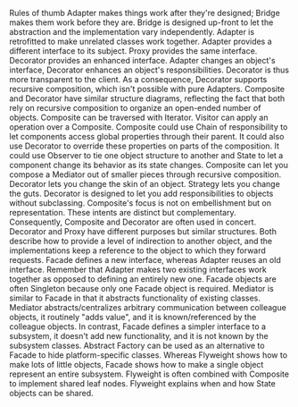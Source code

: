 Rules of thumb
Adapter makes things work after they're designed; Bridge makes them work before they are.
Bridge is designed up-front to let the abstraction and the implementation vary independently. Adapter is retrofitted to make unrelated classes work together.
Adapter provides a different interface to its subject. Proxy provides the same interface. Decorator provides an enhanced interface.
Adapter changes an object's interface, Decorator enhances an object's responsibilities. Decorator is thus more transparent to the client. As a consequence, Decorator supports recursive composition, which isn't possible with pure Adapters.
Composite and Decorator have similar structure diagrams, reflecting the fact that both rely on recursive composition to organize an open-ended number of objects.
Composite can be traversed with Iterator. Visitor can apply an operation over a Composite. Composite could use Chain of responsibility to let components access global properties through their parent. It could also use Decorator to override these properties on parts of the composition. It could use Observer to tie one object structure to another and State to let a component change its behavior as its state changes.
Composite can let you compose a Mediator out of smaller pieces through recursive composition.
Decorator lets you change the skin of an object. Strategy lets you change the guts.
Decorator is designed to let you add responsibilities to objects without subclassing. Composite's focus is not on embellishment but on representation. These intents are distinct but complementary. Consequently, Composite and Decorator are often used in concert.
Decorator and Proxy have different purposes but similar structures. Both describe how to provide a level of indirection to another object, and the implementations keep a reference to the object to which they forward requests.
Facade defines a new interface, whereas Adapter reuses an old interface. Remember that Adapter makes two existing interfaces work together as opposed to defining an entirely new one.
Facade objects are often Singleton because only one Facade object is required.
Mediator is similar to Facade in that it abstracts functionality of existing classes. Mediator abstracts/centralizes arbitrary communication between colleague objects, it routinely "adds value", and it is known/referenced by the colleague objects. In contrast, Facade defines a simpler interface to a subsystem, it doesn't add new functionality, and it is not known by the subsystem classes.
Abstract Factory can be used as an alternative to Facade to hide platform-specific classes.
Whereas Flyweight shows how to make lots of little objects, Facade shows how to make a single object represent an entire subsystem.
Flyweight is often combined with Composite to implement shared leaf nodes.
Flyweight explains when and how State objects can be shared.